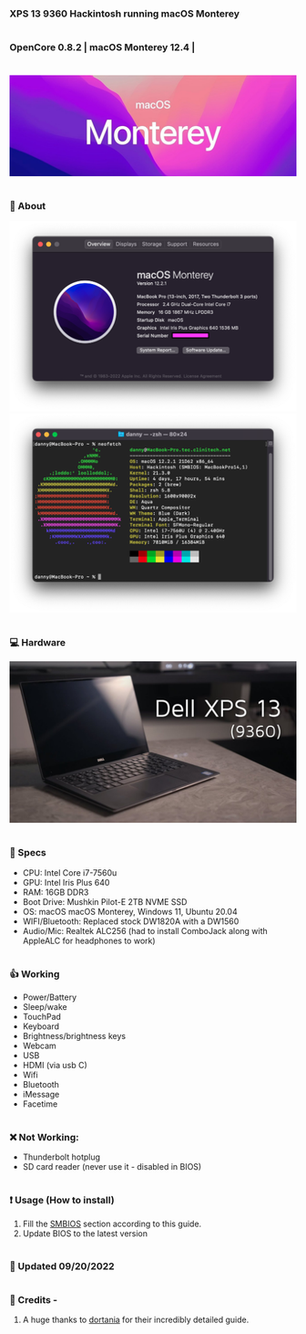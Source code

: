 ### XPS 13 9360 Hackintosh running macOS Monterey

#

### OpenCore 0.8.2 | macOS Monterey 12.4 |
#


![header](_resources/header.jpeg)
#

### 📸 About

![About](_resources/about.png)
![About](_resources/neofetch.png)
#

### 💻 Hardware

![Hardware](_resources/laptop.jpeg)
#

### 📃 Specs

* CPU: Intel Core i7-7560u
* GPU: Intel Iris Plus 640 
* RAM: 16GB DDR3
* Boot Drive: Mushkin Pilot-E 2TB NVME SSD
* OS: macOS macOS Monterey, Windows 11, Ubuntu 20.04
* WIFI/Bluetooth: Replaced stock DW1820A with a DW1560
* Audio/Mic: Realtek ALC256 (had to install ComboJack along with AppleALC for headphones to work)
#

### 👍 Working 
* Power/Battery
* Sleep/wake
* TouchPad
* Keyboard
* Brightness/brightness keys
* Webcam 
* USB 
* HDMI (via usb C)
* Wifi
* Bluetooth
* iMessage
* Facetime
#

### ❌ Not Working:
*  Thunderbolt hotplug
*  SD card reader (never use it - disabled in BIOS)
#

### ❗️ Usage (How to install)

1. Fill the [SMBIOS](https://dortania.github.io/OpenCore-Install-Guide/config.plist/coffee-lake.html#platforminfo) section according to this guide. 
2. Update BIOS to the latest version
#

### 🤖 Updated 09/20/2022
#

### 🙏 Credits - 
  
 1. A huge thanks to [dortania](https://dortania.github.io/OpenCore-Install-Guide/) for their incredibly detailed guide.
